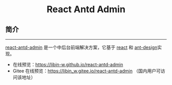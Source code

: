 <h1 align="center">React Antd Admin</h1>

## 简介

---

[react-antd-admin](https://github.com/libin-w/react-antd-admin) 是一个中后台前端解决方案，它基于 [react](https://github.com/facebook/react) 和 [ant-design](https://github.com/ant-design/ant-design)实现。

- 在线预览：<https://libin-w.github.io/react-antd-admin>
- Gitee 在线预览：<https://libin_w.gitee.io/react-antd-admin> （国内用户可访问该地址）
